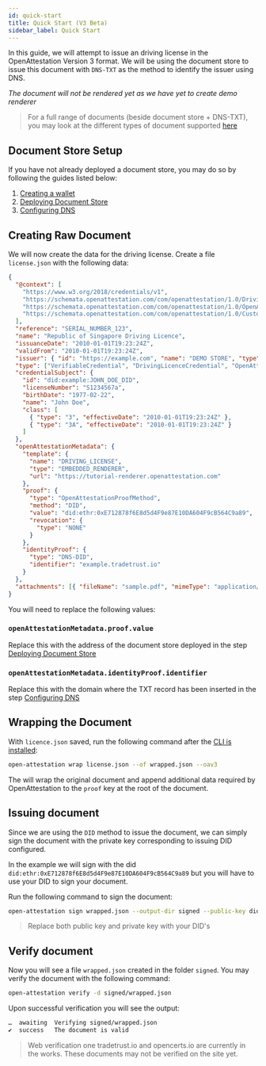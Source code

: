 ```yaml
---
id: quick-start
title: Quick Start (V3 Beta)
sidebar_label: Quick Start
---
```


In this guide, we will attempt to issue an driving license in the OpenAttestation Version 3 format. We will be using the document store to issue this document with `DNS-TXT` as the method to identify the issuer using DNS.

_The document will not be rendered yet as we have yet to create demo renderer_

> For a full range of documents (beside document store + DNS-TXT), you may look at the different types of document supported [here](/docs/docs-section/roadmap/v3/different-files)

## Document Store Setup

If you have not already deployed a document store, you may do so by following the guides listed below:

1. [Creating a wallet](/docs/integrator-section/verifiable-document/ethereum/wallet)
1. [Deploying Document Store](/docs/integrator-section/verifiable-document/ethereum/document-store)
1. [Configuring DNS](/docs/integrator-section/verifiable-document/ethereum/dns-proof)

## Creating Raw Document

We will now create the data for the driving license. Create a file `license.json` with the following data:

```json
{
  "@context": [
    "https://www.w3.org/2018/credentials/v1",
    "https://schemata.openattestation.com/com/openattestation/1.0/DrivingLicenceCredential.json",
    "https://schemata.openattestation.com/com/openattestation/1.0/OpenAttestation.v3.json",
    "https://schemata.openattestation.com/com/openattestation/1.0/CustomContext.json"
  ],
  "reference": "SERIAL_NUMBER_123",
  "name": "Republic of Singapore Driving Licence",
  "issuanceDate": "2010-01-01T19:23:24Z",
  "validFrom": "2010-01-01T19:23:24Z",
  "issuer": { "id": "https://example.com", "name": "DEMO STORE", "type": "OpenAttestationIssuer" },
  "type": ["VerifiableCredential", "DrivingLicenceCredential", "OpenAttestationCredential"],
  "credentialSubject": {
    "id": "did:example:JOHN_DOE_DID",
    "licenseNumber": "S1234567a",
    "birthDate": "1977-02-22",
    "name": "John Doe",
    "class": [
      { "type": "3", "effectiveDate": "2010-01-01T19:23:24Z" },
      { "type": "3A", "effectiveDate": "2010-01-01T19:23:24Z" }
    ]
  },
  "openAttestationMetadata": {
    "template": {
      "name": "DRIVING_LICENSE",
      "type": "EMBEDDED_RENDERER",
      "url": "https://tutorial-renderer.openattestation.com"
    },
    "proof": {
      "type": "OpenAttestationProofMethod",
      "method": "DID",
      "value": "did:ethr:0xE712878f6E8d5d4F9e87E10DA604F9cB564C9a89",
      "revocation": {
        "type": "NONE"
      }
    },
    "identityProof": {
      "type": "DNS-DID",
      "identifier": "example.tradetrust.io"
    }
  },
  "attachments": [{ "fileName": "sample.pdf", "mimeType": "application/pdf", "data": "BASE64_ENCODED_FILE" }]
}
```

You will need to replace the following values:

### `openAttestationMetadata.proof.value`

Replace this with the address of the document store deployed in the step [Deploying Document Store](/docs/integrator-section/verifiable-document/ethereum/document-store)

### `openAttestationMetadata.identityProof.identifier`

Replace this with the domain where the TXT record has been inserted in the step [Configuring DNS](/docs/integrator-section/verifiable-document/ethereum/dns-proof)

## Wrapping the Document

With `licence.json` saved, run the following command after the [CLI is installed](/docs/developer-section/libraries/open-attestation-cli):

```sh
open-attestation wrap license.json --of wrapped.json --oav3
```

The will wrap the original document and append additional data required by OpenAttestation to the `proof` key at the root of the document.

## Issuing document

Since we are using the `DID` method to issue the document, we can simply sign the document with the private key corresponding to issuing DID configured.

In the example we will sign with the did `did:ethr:0xE712878f6E8d5d4F9e87E10DA604F9cB564C9a89` but you will have to use your DID to sign your document.

Run the following command to sign the document:

```sh
open-attestation sign wrapped.json --output-dir signed --public-key did:ethr:0xE712878f6E8d5d4F9e87E10DA604F9cB564C9a89#controller --key 0x0000000000000000000000000000000000000000000000000000000000000000000
```

> Replace both public key and private key with your DID's

## Verify document

Now you will see a file `wrapped.json` created in the folder `signed`. You may verify the document with the following command:

```sh
open-attestation verify -d signed/wrapped.json
```

Upon successful verification you will see the output:

```txt
…  awaiting  Verifying signed/wrapped.json
✔  success   The document is valid
```

> Web verification one tradetrust.io and opencerts.io are currently in the works. These documents may not be verified on the site yet.
